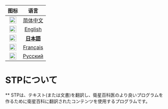 | 图标 | 语言 |
| :----: | :----: |
| [<kbd><img alt="简体中文" title="简体中文" src="https://cdn.staticaly.com/gh/hjnilsson/country-flags/master/svg/cn.svg" width="22"></kbd>](/README.md) | [简体中文](/README.md) |
| [<kbd><img alt="English" title="English" src="https://cdn.staticaly.com/gh/hjnilsson/country-flags/master/svg/gb.svg" width="22"></kbd>](/i18n/README/README-en.md) | [English](/i18n/README/README-en.md) |
| [<kbd><img alt="日本語" title="日本語" src="https://cdn.staticaly.com/gh/hjnilsson/country-flags/master/svg/jp.svg" width="22"></kbd>](/i18n/README/README-jp.md) | [**日本語**](/i18n/README/README-jp.md) |
| [<kbd><img alt="Français" title="Français" src="https://cdn.staticaly.com/gh/hjnilsson/country-flags/master/svg/fr.svg" width="22"></kbd>](/i18n/README/README-fr.md) | [Français](/i18n/README/README-fr.md) |
| [<kbd><img alt="Русский" title="Русский" src="https://cdn.staticaly.com/gh/hjnilsson/country-flags/master/svg/ru.svg" width="22"></kbd>](/i18n/README/README-ru.md) | [Русский](/i18n/README/README-ru.md) |

# STPについて
** STPは、テキスト(または文書)を翻訳し、衛星百科医のより良いプログラムを作るために衛星百科に翻訳されたコンテンツを使用するプログラムです。
